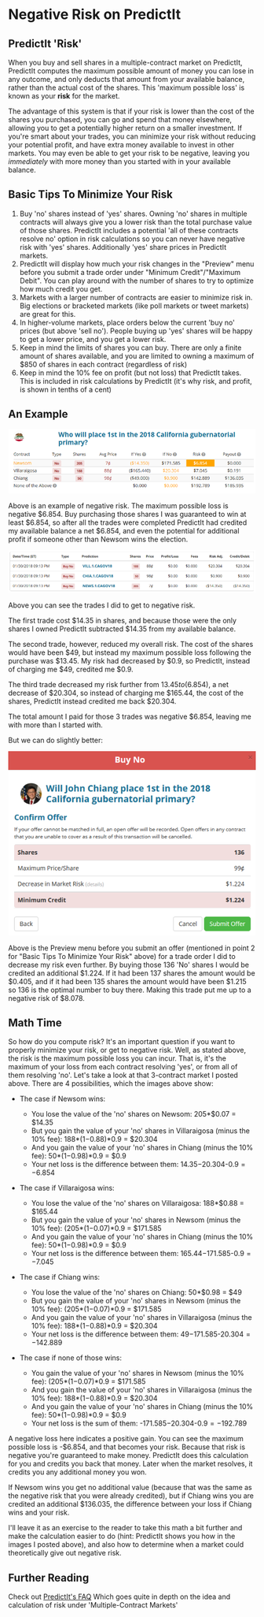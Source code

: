 # Negative Risk on PredictIt

## PredictIt 'Risk'

When you buy and sell shares in a multiple-contract market on PredictIt, PredictIt computes the maximum possible amount of money you can lose in any outcome, and only deducts that amount from your available balance, rather than the actual cost of the shares. This 'maximum possible loss' is known as your **risk** for the market.

The advantage of this system is that if your risk is lower than the cost of the shares you purchased, you can go and spend that money elsewhere, allowing you to get a potentially higher return on a smaller investment. If you're smart about your trades, you can minimize your risk without reducing your potential profit, and have extra money available to invest in other markets. You may even be able to get your risk to be negative, leaving you *immediately* with more money than you started with in your available balance.

## Basic Tips To Minimize Your Risk

1. Buy 'no' shares instead of 'yes' shares. Owning 'no' shares in multiple contracts will always give you a lower risk than the total purchase value of those shares. PredictIt includes a potential 'all of these contracts resolve no' option in risk calculations so you can never have negative risk with 'yes' shares. Additionally 'yes' share prices in PredictIt markets.
2. PredictIt will display how much your risk changes in the "Preview" menu before you submit a trade order under "Minimum Credit"/"Maximum Debit". You can play around with the number of shares to try to optimize how much credit you get.
3. Markets with a larger number of contracts are easier to minimize risk in. Big elections or bracketed markets (like poll markets or tweet markets) are great for this.
4. In higher-volume markets, place orders below the current 'buy no' prices (but above 'sell no'). People buying up 'yes' shares will be happy to get a lower price, and you get a lower risk.
5. Keep in mind the limits of shares you can buy. There are only a finite amount of shares available, and you are limited to owning a maximum of $850 of shares in each contract (regardless of risk)
6. Keep in mind the 10% fee on profit (but not loss) that PredictIt takes. This is included in risk calculations by PredictIt (it's why risk, and profit, is shown in tenths of a cent)

## An Example

![Example of Negative Risk](negrisk.png)

Above is an example of negative risk. The maximum possible loss is negative $6.854. Buy purchasing those shares I was guaranteed to win at least $6.854, so after all the trades were completed PredictIt had credited my available balance a net $6.854, and even the potential for additional profit if someone other than Newsom wins the election.

![Trades](trades.png)

Above you can see the trades I did to get to negative risk.

The first trade cost $14.35 in shares, and because those were the only shares I owned PredictIt subtracted $14.35 from my available balance.

The second trade, however, reduced my overall risk. The cost of the shares would have been $49, but instead my maximum possible loss following the purchase was $13.45. My risk had decreased by $0.9, so PredictIt, instead of charging me $49, credited me $0.9.

The third trade decreased my risk further from $13.45 to ($6.854), a net decrease of $20.304, so instead of charging me $165.44, the cost of the shares, PredictIt instead credited me back $20.304.

The total amount I paid for those 3 trades was negative $6.854, leaving me with more than I started with.

But we can do slightly better:

![Preview Menu](preview.png)

Above is the Preview menu before you submit an offer (mentioned in point 2 for "Basic Tips To Minimize Your Risk" above) for a trade order I did to decrease my risk even further. By buying those 136 'No' shares I would be credited an additional $1.224. If it had been 137 shares the amount would be $0.405, and if it had been 135 shares the amount would have been $1.215 so 136 is the optimal number to buy there. Making this trade put me up to a negative risk of $8.078.

## Math Time

So how do you compute risk? It's an important question if you want to properly minimize your risk, or get to negative risk. Well, as stated above, the risk is the maximum possible loss you can incur. That is, it's the maximum of your loss from each contract resolving 'yes', or from all of them resolving 'no'. Let's take a look at that 3-contract market I posted above. There are 4 possibilities, which the images above show:

* The case if Newsom wins:
	* You lose the value of the 'no' shares on Newsom: 205\*$0.07 = $14.35
	* But you gain the value of your 'no' shares in Villaraigosa (minus the 10% fee): 188\*($1-$0.88)\*0.9 = $20.304
	* And you gain the value of your 'no' shares in Chiang (minus the 10% fee): 50\*($1-$0.98)\*0.9 = $0.9
	* Your net loss is the difference between them: $14.35-$20.304-$0.9 = -$6.854

* The case if Villaraigosa wins:
	* You lose the value of the 'no' shares on Villaraigosa: 188\*$0.88 = $165.44
	* But you gain the value of your 'no' shares in Newsom (minus the 10% fee): (205\*($1-$0.07)\*0.9 = $171.585
	* And you gain the value of your 'no' shares in Chiang (minus the 10% fee): 50\*($1-$0.98)\*0.9 = $0.9
	* Your net loss is the difference between them: $165.44-$171.585-$0.9 = -$7.045

* The case if Chiang wins:
	* You lose the value of the 'no' shares on Chiang: 50\*$0.98 = $49
	* But you gain the value of your 'no' shares in Newsom (minus the 10% fee): (205\*($1-$0.07)\*0.9 = $171.585
	* And you gain the value of your 'no' shares in Villaraigosa (minus the 10% fee): 188\*($1-$0.88)\*0.9 = $20.304
	* Your net loss is the difference between them: $49-$171.585-$20.304 = -$142.889

* The case if none of those wins:
	* You gain the value of your 'no' shares in Newsom (minus the 10% fee): (205\*($1-$0.07)\*0.9 = $171.585
	* And you gain the value of your 'no' shares in Villaraigosa (minus the 10% fee): 188\*($1-$0.88)\*0.9 = $20.304
	* And you gain the value of your 'no' shares in Chiang (minus the 10% fee): 50\*($1-$0.98)\*0.9 = $0.9
	* Your net loss is the sum of them: -$171.585-$20.304-$0.9 = -$192.789

A negative loss here indicates a positive gain. You can see the maximum possible loss is -$6.854, and that becomes your risk. Because that risk is negative you're guaranteed to make money. PredictIt does this calculation for you and credits you back that money. Later when the market resolves, it credits you any additional money you won.

If Newsom wins you get no additional value (because that was the same as the negative risk that you were already credited), but if Chiang wins you are credited an additional $136.035, the difference between your loss if Chiang wins and your risk.

I'll leave it as an exercise to the reader to take this math a bit further and make the calculation easier to do (hint: PredictIt shows you how in the images I posted above), and also how to determine when a market could theoretically give out negative risk.

## Further Reading

Check out [PredictIt's FAQ](https://www.predictit.org/About/FAQ) Which goes quite in depth on the idea and calculation of risk under 'Multiple-Contract Markets'